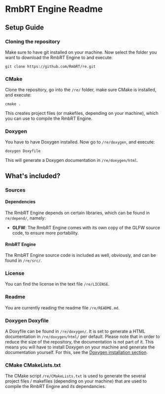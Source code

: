 # RmbRT Engine Readme

## Setup Guide

### Cloning the repository
Make sure to have git installed on your machine. Now select the folder you want to download the RmbRT Engine to and execute:

``
git clone https://github.com/RmbRT/re.git
``

### CMake
Clone the repository, go into the ``/re/`` folder, make sure CMake is installed, and execute:

``
cmake .
``

This creates project files (or makefiles, depending on your machine), which you can use to compile the RmbRT Engine.
### Doxygen
You have to have Doxygen installed. Now go to ``/re/doxygen``, and execute:

``
doxygen Doxyfile
``

This will generate a Doxygen documentation in ``/re/doxygen/html``.

## What's included?
### Sources
#### Dependencies
The RmbRT Engine depends on certain libraries, which can be found in ``re/depend/``, namely:
* **GLFW**: The RmbRT Engine comes with its own copy of the GLFW source code, to ensure more portability.

#### RmbRT Engine
The RmbRT Engine source code is included as well, obviously, and can be found in ``/re/src/``.

### License
You can find the license in the text file ``/re/LICENSE``.

### Readme
You are currently reading the readme file ``/re/README.md``.

### Doxygen Doxyfile
A Doxyfile can be found in ``/re/doxygen/``. It is set to generate a HTML documentation in ``/re/doxygen/html/`` per default. Please note that in order to reduce the size of the repository, the documentation is not part of it. This means you will have to install Doxygen on your machine and generate the documentation yourself. For this, see the [Doxygen installation section](#doxygen).

### CMake CMakeLists.txt
The CMake script ``/re/CMakeLists.txt`` is used to generate the several project files / makefiles (depending on your machine) that are used to compile the RmbRT Engine and its dependancies.